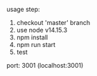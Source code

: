 usage step:

1. checkout 'master' branch
2. use node v14.15.3
3. npm install
4. npm run start
5. test

port: 3001 (localhost:3001)
